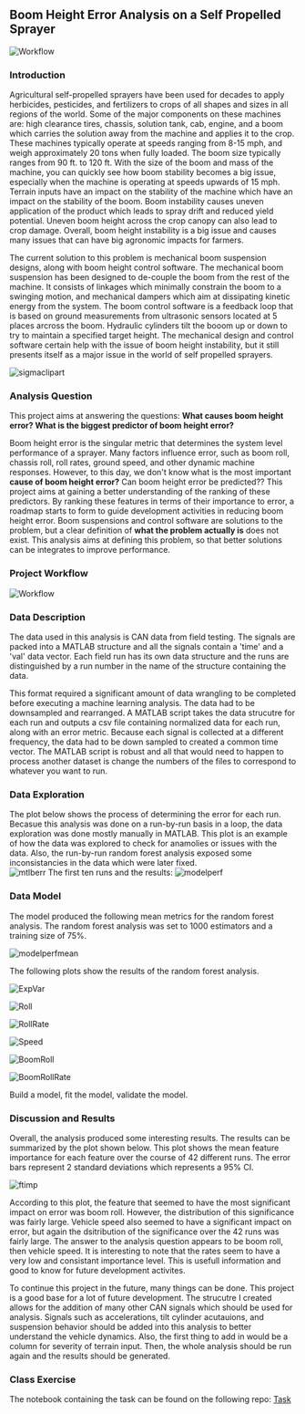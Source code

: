 ## Boom Height Error Analysis on a Self Propelled Sprayer

![Workflow](pictures/SprayerInField.jpg)

### Introduction 
Agricultural self-propelled sprayers have been used for decades to apply herbicides, pesticides, and fertilizers to crops of all shapes and sizes in all regions of the world. Some of the major components on these machines are: high clearance tires, chassis, solution tank, cab, engine, and a boom which carries the solution away from the machine and applies it to the crop. These machines typically operate at speeds ranging from 8-15 mph, and weigh approximately 20 tons when fully loaded. The boom size typically ranges from 90 ft. to 120 ft. With the size of the boom and mass of the machine, you can quickly see how boom stability becomes a big issue, especially when the machine is operating at speeds upwards of 15 mph. Terrain inputs have an impact on the stability of the machine which have an impact on the stability of the boom. Boom instability causes uneven application of the product which leads to spray drift and reduced yield potential. Uneven boom height across the crop canopy can also lead to crop damage.  Overall, boom height instability is a big issue and causes many issues that can have big agronomic impacts for farmers. 

The current solution to this problem is mechanical boom suspension designs, along with boom height control software. The mechanical boom suspension has been designed to de-couple the boom from the rest of the machine. It consists of linkages which minimally constrain the boom to a swinging motion, and mechanical dampers which aim at dissipating kinetic energy from the system. The boom control software is a feedback loop that is based on ground measurements from ultrasonic sensors located at 5 places arcross the boom. Hydraulic cylinders tilt the booom up or down to try to maintain a specified target height. The mechanical design and control software certain help with the issue of boom height instability, but it still presents itself as a major issue in the world of self propelled sprayers. 

![sigmaclipart](pictures/sprayerclipartsigma.png)

### Analysis Question 

This project aims at answering the questions: **What causes boom height error? What is the biggest predictor of boom height error?**

Boom height error is the singular metric that determines the system level performance of a sprayer. Many factors influence error, such as boom roll, chassis roll, roll rates, ground speed, and other dynamic machine responses. However, to this day, we don't know what is the most important **cause of boom height error?** Can boom height error be predicted?? This project aims at gaining a better understanding of the ranking of these predictors. By ranking these features in terms of their importance to error, a roadmap starts to form to guide development activities in reducing boom height error. Boom suspensions and control software are solutions to the problem, but a clear definition of **what the problem actually is** does not exist. This analysis aims at defining this problem, so that better solutions can be integrates to improve performance.

### Project Workflow

![Workflow](pictures/ProjectWorkFlow.png)
### Data Description
The data used in this analysis is CAN data from field testing. The signals are packed into a MATLAB structure and all the signals contain a 'time' and a 'val' data vector. Each field run has its own data structure and the runs are distinguished by a run number in the name of the structure containing the data. 

This format required a significant amount of data wrangling to be completed before executing a machine learning analysis. The data had to be downsampled and rearranged. A MATLAB script takes the data strucutre for each run and outputs a csv file containing normalized data for each run, along with an error metric. Because each signal is collected at a different frequency, the data had to be down sampled to created a common time vector. The MATLAB script is robust and all that would need to happen to process another dataset is change the numbers of the files to correspond to whatever you want to run. 


### Data Exploration

The plot below shows the process of determining the error for each run. Becasue this analysis was done on a run-by-run basis in a loop, the data exploration was done mostly manually in MATLAB. This plot is an example of how the data was explored to check for anamolies or issues with the data. Also, the run-by-run random forest analysis exposed some inconsistancies in the data which were later fixed.  
![mtlberr](pictures/AngleErrorMATLAB.PNG)
The first ten runs and the results:
![modelperf](pictures/ModelPerf.PNG)


### Data Model
The model produced the following mean metrics for the random forest analysis. The random forest analysis was set to 1000 estimators and a training size of 75%. 

![modelperfmean](pictures/ModelPerfMean.PNG)

The following plots show the results of the random forest analysis. 

![ExpVar](pictures/ExplainedVariancePerRun.png)

![Roll](pictures/ChassisRollFeatureImportancePerRun.png)

![RollRate](pictures/ChassisRollRateFeatureImportancePerRun.png)

![Speed](pictures/VehicleSpeedFeatureImportancePerRun.png)

![BoomRoll](pictures/BoomRollFeatureImportancePerRun.png)

![BoomRollRate](pictures/BoomRollRateFeatureImportancePerRun.png)

Build a model, fit the model, validate the model.

### Discussion and Results
Overall, the analysis produced some interesting results. The results can be summarized by the plot shown below. This plot shows the mean feature importance for each feature over the course of 42 different runs. The error bars represent 2 standard deviations which represents a 95% CI. 

![ftimp](pictures/95CIofMeanFeatImp.png)

According to this plot, the feature that seemed to have the most significant impact on error was boom roll. However, the distribution of this significance was fairly large. Vehicle speed also seemed to have a significant impact on error, but again the dsitribution of the significance over the 42 runs was fairly large. The answer to the analysis question appears to be boom roll, then vehicle speed. It is interesting to note that the rates seem to have a very low and consistant importance level. This is usefull information and good to know for future development activites. 

To continue this project in the future, many things can be done. This project is a good base for a lot of future development. The strucutre I created allows for the addition of many other CAN signals which should be used for analysis. Signals such as accelerations, tilt cylinder acutauions, and suspension behavior should be added into this analysis to better understand the vehicle dynamics. Also, the first thing to add in would be a column for severity of terrain input. Then, the whole analysis should be run again and the results should be generated. 

### Class Exercise

The notebook containing the task can be found on the following repo: [Task](https://github.com/mdeutsch13/myproject.git "MarkD Repo")

